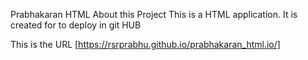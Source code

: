 Prabhakaran HTML
About this Project
This is a HTML application. It is created for to deploy in git HUB

This is the URL [https://rsrprabhu.github.io/prabhakaran_html.io/]
